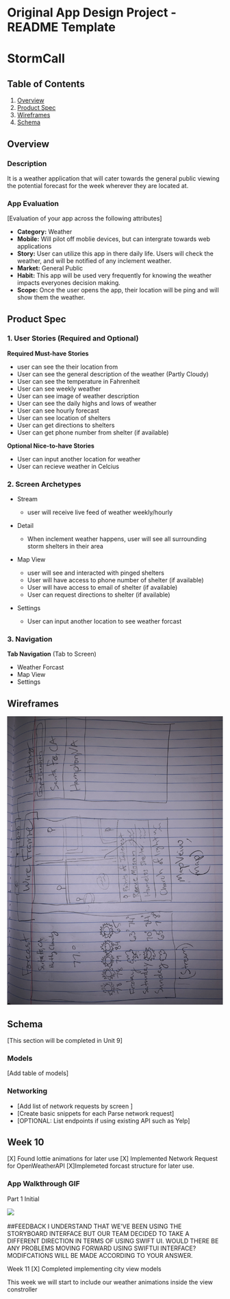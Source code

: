 Original App Design Project - README Template
===

# StormCall

## Table of Contents
1. [Overview](#Overview)
1. [Product Spec](#Product-Spec)
1. [Wireframes](#Wireframes)
2. [Schema](#Schema)

## Overview
### Description
It is a weather application that will cater towards the general public viewing the potential forecast for the week wherever they are located at.

### App Evaluation
[Evaluation of your app across the following attributes]
- **Category:** Weather
- **Mobile:** Will pilot off moblie devices, but can intergrate towards web applications
- **Story:** User can utilize this app in there daily life. Users will check the weather, and will be notified of any inclement weather.
- **Market:** General Public
- **Habit:** This app will be used very frequently for knowing the weather impacts everyones decision making.
- **Scope:** Once the user opens the app, their location will be ping and will show them the weather.

## Product Spec

### 1. User Stories (Required and Optional)

**Required Must-have Stories**

* user can see the their location from
* User can see the general description of the weather (Partly Cloudy)
* User can see the temperature in Fahrenheit
* User can see weekly weather
* User can see image of weather description
* User can see the daily highs and lows of weather
* User can see hourly forecast
* User can see location of shelters
* User can get directions to shelters
* User can get phone number from shelter (if available)

**Optional Nice-to-have Stories**

* User can input another location for weather
* User can recieve weather in Celcius

### 2. Screen Archetypes

* Stream
   * user will receive live feed of weather weekly/hourly
* Detail
   * When inclement weather happens, user will see all surrounding storm shelters in their area
* Map View
   * user will see and interacted with pinged shelters
    * User will have access to phone number of shelter (if available)
    * User will have access to email of shelter (if available)
    * User can request directions to shelter (if available)

* Settings
   * User can input another location to see weather forcast
### 3. Navigation

**Tab Navigation** (Tab to Screen)

* Weather Forcast
* Map View 
* Settings


## Wireframes
<img src="image_223187651.JPG" width=600>

## Schema 
[This section will be completed in Unit 9]
### Models
[Add table of models]
### Networking
- [Add list of network requests by screen ]
- [Create basic snippets for each Parse network request]
- [OPTIONAL: List endpoints if using existing API such as Yelp]


## Week 10 
[X] Found lottie animations for later use
[X] Implemented Network Request for OpenWeatherAPI
[X]Implemeted forcast structure for later use.

### App Walkthrough GIF
Part 1 Initial

<img src="https://github.com/SirGeraud/StormCall/blob/main/Screen%20Recording%202021-03-28%20at%2011.50.58%20PM.gif?raw=true" width=250><br>

##FEEDBACK 
I UNDERSTAND THAT WE'VE BEEN USING THE STORYBOARD INTERFACE BUT OUR TEAM DECIDED TO TAKE A DIFFERENT DIRECTION IN TERMS OF USING SWIFT UI. WOULD THERE BE ANY PROBLEMS MOVING 
FORWARD USING SWIFTUI INTERFACE? MODIFCATIONS WILL BE MADE ACCORDING TO YOUR ANSWER. 

Week 11
[X] Completed implementing city view models


This week we will start to include our weather animations inside the view constroller
